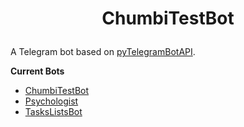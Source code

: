 # <p align="center">ChumbiTestBot</p>

A Telegram bot based on <a href="https://github.com/eternnoir/pyTelegramBotAPI">pyTelegramBotAPI</a>.

**Current Bots**
 * [ChumbiTestBot](https://t.me/ChumbiTestBot)
 * [Psychologist](https://t.me/MyElizaPsychologistBot)
 * [TasksListsBot](https://t.me/TasksListsBot)
